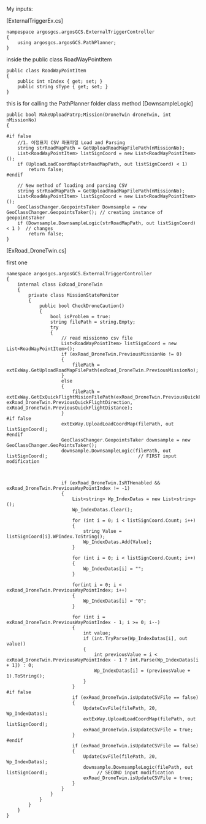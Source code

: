 My inputs:

[ExternalTriggerEx.cs]

    nampespace argosgcs.argosGCS.ExternalTriggerController
    {
        using argosgcs.argosGCS.PathPlanner;
    }

inside the public class RoadWayPointItem

    public class RoadWayPointItem
    {
        public int nIndex { get; set; }
        public string sType { get; set; }
    }

this is for calling the PathPlanner folder class method [DownsampleLogic]

    public bool MakeUploadPatrp;Mission(DroneTwin droneTwin, int nMissionNo)
    {

    #if false
        //1. 이정표지 CSV 좌표파일 Load and Parsing
        string strRoadMapPath = GetUploadRoadMapFilePath(nMissionNo);
        List<RoadWayPointItem> listSignCoord = new List<RoadWayPointItem>();
        if (UploadLoadCoordMap(strRoadMapPath, out listSignCoord) < 1)
            return false;
    #endif
    
        // New method of loading and parsing CSV 
        string strRoadMapPath = GetUploadRoadMapFilePath(nMissionNo);
        List<RoadWayPointItem> listSignCoord = new List<RoadWayPointItem>();
        GeoClassChanger.GeopointsTaker Downsample = new GeoClassChanger.GeopointsTaker(); // creating instance of geopointsTaker
        if (Downsample.DownsampleLogic(strRoadMapPath, out listSignCoord) < 1 )  // changes
            return false;
    }


[ExRoad_DroneTwin.cs]

first one 

    namespace argosgcs.argosGCS.ExternalTriggerController
    {
        internal class ExRoad_DroneTwin
        {
            private class MissionStateMonitor
            {
                public bool CheckDroneCaution()
                {
                    bool isProblem = true:
                    string filePath = string.Empty;
                    try
                    {
                        // read missionno csv file
                        List<RoadWayPointItem> listSignCoord = new List<RoadWayPointItem>();
                        if (exRoad_DroneTwin.PreviousMissionNo != 0)
                        {
                            filePath = extExWay.GetUploadRoadMapFilePath(exRoad_DroneTwin.PreviousMissionNo);
                        }
                        else 
                        {
                            filePath = extExWay.GetExQuickFlightMisionFilePath(exRoad_DroneTwin.PreviousQuickFlightRoadNo, exRoad_DroneTwin.PreviousQuickFlightDirection, exRoad_DroneTwin.PreviousQuickFlightDistance);
                        }
    #if false
                        extExWay.UploadLoadCoordMap(filePath, out listSignCoord);
    #endif
                        GeoClassChanger.GeopointsTaker downsample = new GeoClassChanger.GeoPointsTaker();
                        downsample.DownsampleLogic(filePath, out listSignCoord);                                 // FIRST input modification



                        if (exRoad_DroneTwin.IsRTHenabled && exRoad_DroneTwin.PreviousWayPointIndex != -1)
                        {
                            List<string> Wp_IndexDatas = new List<string>();
                            Wp_IndexDatas.Clear();

                            for (int i = 0; i < listSignCoord.Count; i++)
                            {
                                string Value = listSignCoord[i].WPIndex.ToString();
                                Wp_IndexDatas.Add(Value);
                            }

                            for (int i = 0; i < listSignCoord.Count; i++)
                            {   
                                Wp_IndexDatas[i] = "";
                            }

                            for(int i = 0; i < exRoad_DroneTwin.PreviousWayPointIndex; i++)
                            {
                                Wp_IndexDatas[i] = "0";
                            }

                            for (int i = exRoad_DroneTwin.PreviousWayPointIndex - 1; i >= 0; i--)
                            {
                                int value;
                                if (int.TryParse(Wp_IndexDatas[i], out value))
                                {
                                    int previousValue = i < exRoad_DroneTwin.PreviousWayPointIndex - 1 ? int.Parse(Wp_IndexDatas[i + 1]) : 0;
                                    Wp_IndexDatas[i] = (previousValue + 1).ToString();
                                }
                            }
    #if false
                            if (exRoad_DroneTwin.isUpdateCSVFile == false)
                            {
                                UpdateCsvFile(filePath, 20, Wp_IndexDatas);
                                extExWay.UploadLoadCoordMap(filePath, out listSignCoord);
                                exRoad_DroneTwin.isUpdateCSVFile = true;
                            }
    #endif
                            if (exRoad_DroneTwin.isUpdateCSVFile == false)
                            {
                                UpdateCsvFile(filePath, 20, Wp_IndexDatas);
                                downsample.DownsampleLogic(filePath, out listSignCoord);                  // SECOND input modification
                                exRoad_DroneTwin.isUpdateCSVFile = true;
                            }
                        }
                    }
                }
            }
        }
    }

